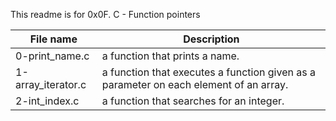 This readme is for 0x0F. C - Function pointers

| File name|Description|
|--------|----------|
|0-print\_name.c|a function that prints a name.|
|1-array\_iterator.c|a function that executes a function given as a parameter on each element of an array.|
|2-int\_index.c|a function that searches for an integer.|

